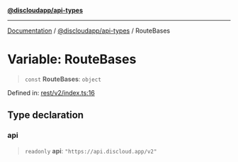 [**@discloudapp/api-types**](../README.md)

***

[Documentation](../../../packages.md) / [@discloudapp/api-types](../README.md) / RouteBases

# Variable: RouteBases

> `const` **RouteBases**: `object`

Defined in: [rest/v2/index.ts:16](https://github.com/discloud/discloud.app/blob/1458affc9a022eb2fc5fe37e7b3b002130b2fdad/packages/api-types/rest/v2/index.ts#L16)

## Type declaration

### api

> `readonly` **api**: `"https://api.discloud.app/v2"`
